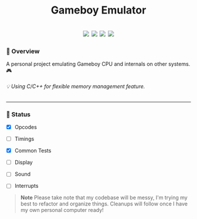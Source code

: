 <div class="myWrapper" markdown="1">
<h1>
  <div align="center">
  <p> Gameboy Emulator </p>  
  <img src="https://img.shields.io/badge/stability-wip-lightgrey.svg">
  <img src="https://img.shields.io/github/commit-activity/w/fireclouu/gbemu_v2">
  <img src="https://img.shields.io/github/repo-size/fireclouu/gbemu_v2">
  <img src="https://img.shields.io/github/last-commit/fireclouu/gbemu_v2">
  </div>
</h1>

### :dart: Overview
A personal project emulating Gameboy CPU and internals on other systems. :video_game:
###### :bulb: Using C/C++ for flexible memory management feature.

___

### :green_book: Status
- [x] Opcodes
- [ ] Timings
- [x] Common Tests
- [ ] Display
- [ ] Sound
- [ ] Interrupts


</div>



> **Note** Please take note that my codebase will be messy, I'm trying my best to refactor and organize things. Cleanups will follow once I have my own personal computer ready!
